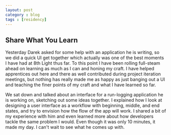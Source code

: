 ```yaml
---
layout: post
category : blog
tags : [residency]
---
```

<h2>Share What You Learn</h2>
<p>Yesterday Darek asked for some help with an application he is writing, so we did a quick UI get together which actually was one of the best moments I have had at 8th Light thus far. To this point I have been rolling full-steam ahead on learning as much as I can and honing my craft. I have helped apprentices out here and there as well contributed during project iteration meetings, but nothing has really made me as happy as just banging out a UI and teaching the finer points of my craft and what I have learned so far.</p>
<p>We sat down and talked about an interface for a run-logging application he is working on, sketching out some ideas together. I explained how I look at designing a user interface as a workflow with beginning, middle, and end states, and try to envision how the flow of the app will work.  I shared a bit of my experience with him and even learned more about how developers tackle the same problem I would. Even though it was only 10 minutes, it made my day. I can't wait to see what he comes up with.</p>
